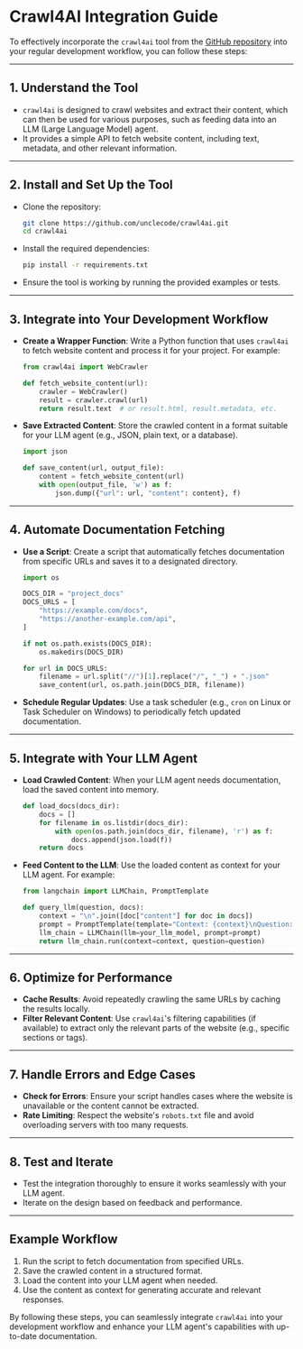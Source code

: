 # Crawl4AI Integration Guide

To effectively incorporate the `crawl4ai` tool from the [GitHub repository](https://github.com/unclecode/crawl4ai) into your regular development workflow, you can follow these steps:

---

## 1. **Understand the Tool**

- `crawl4ai` is designed to crawl websites and extract their content, which can then be used for various purposes, such as feeding data into an LLM (Large Language Model) agent.
- It provides a simple API to fetch website content, including text, metadata, and other relevant information.

---

## 2. **Install and Set Up the Tool**

- Clone the repository:

  ```bash
  git clone https://github.com/unclecode/crawl4ai.git
  cd crawl4ai
  ```

- Install the required dependencies:

  ```bash
  pip install -r requirements.txt
  ```

- Ensure the tool is working by running the provided examples or tests.

---

## 3. **Integrate into Your Development Workflow**

- **Create a Wrapper Function**: Write a Python function that uses `crawl4ai` to fetch website content and process it for your project. For example:

  ```python
  from crawl4ai import WebCrawler

  def fetch_website_content(url):
      crawler = WebCrawler()
      result = crawler.crawl(url)
      return result.text  # or result.html, result.metadata, etc.
  ```

- **Save Extracted Content**: Store the crawled content in a format suitable for your LLM agent (e.g., JSON, plain text, or a database).

  ```python
  import json

  def save_content(url, output_file):
      content = fetch_website_content(url)
      with open(output_file, 'w') as f:
          json.dump({"url": url, "content": content}, f)
  ```

---

## 4. **Automate Documentation Fetching**

- **Use a Script**: Create a script that automatically fetches documentation from specific URLs and saves it to a designated directory.

  ```python
  import os

  DOCS_DIR = "project_docs"
  DOCS_URLS = [
      "https://example.com/docs",
      "https://another-example.com/api",
  ]

  if not os.path.exists(DOCS_DIR):
      os.makedirs(DOCS_DIR)

  for url in DOCS_URLS:
      filename = url.split("//")[1].replace("/", "_") + ".json"
      save_content(url, os.path.join(DOCS_DIR, filename))
  ```

- **Schedule Regular Updates**: Use a task scheduler (e.g., `cron` on Linux or Task Scheduler on Windows) to periodically fetch updated documentation.

---

## 5. **Integrate with Your LLM Agent**

- **Load Crawled Content**: When your LLM agent needs documentation, load the saved content into memory.

  ```python
  def load_docs(docs_dir):
      docs = []
      for filename in os.listdir(docs_dir):
          with open(os.path.join(docs_dir, filename), 'r') as f:
              docs.append(json.load(f))
      return docs
  ```

- **Feed Content to the LLM**: Use the loaded content as context for your LLM agent. For example:

  ```python
  from langchain import LLMChain, PromptTemplate

  def query_llm(question, docs):
      context = "\n".join([doc["content"] for doc in docs])
      prompt = PromptTemplate(template="Context: {context}\nQuestion: {question}")
      llm_chain = LLMChain(llm=your_llm_model, prompt=prompt)
      return llm_chain.run(context=context, question=question)
  ```

---

## 6. **Optimize for Performance**

- **Cache Results**: Avoid repeatedly crawling the same URLs by caching the results locally.
- **Filter Relevant Content**: Use `crawl4ai`'s filtering capabilities (if available) to extract only the relevant parts of the website (e.g., specific sections or tags).

---

## 7. **Handle Errors and Edge Cases**

- **Check for Errors**: Ensure your script handles cases where the website is unavailable or the content cannot be extracted.
- **Rate Limiting**: Respect the website's `robots.txt` file and avoid overloading servers with too many requests.

---

## 8. **Test and Iterate**

- Test the integration thoroughly to ensure it works seamlessly with your LLM agent.
- Iterate on the design based on feedback and performance.

---

## Example Workflow

1. Run the script to fetch documentation from specified URLs.
2. Save the crawled content in a structured format.
3. Load the content into your LLM agent when needed.
4. Use the content as context for generating accurate and relevant responses.

By following these steps, you can seamlessly integrate `crawl4ai` into your development workflow and enhance your LLM agent's capabilities with up-to-date documentation.
